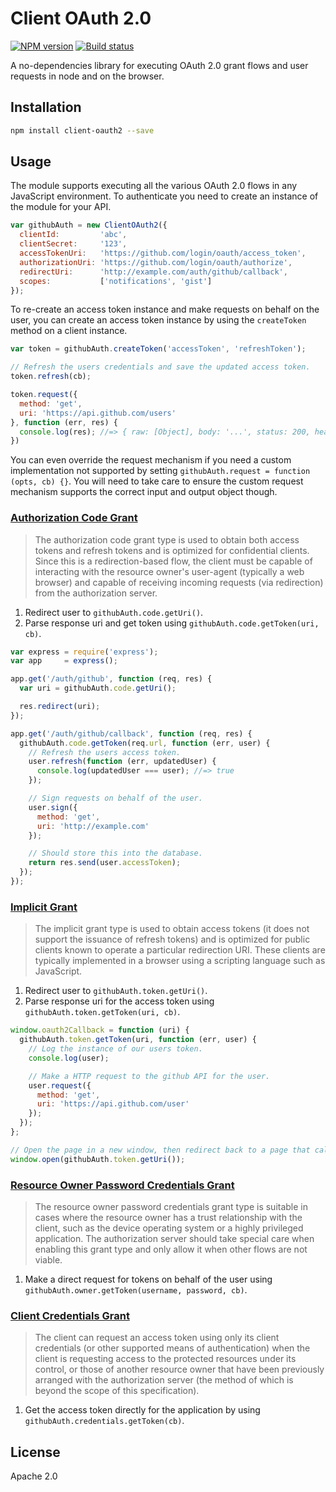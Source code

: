# Client OAuth 2.0

[![NPM version][npm-image]][npm-url]
[![Build status][travis-image]][travis-url]

A no-dependencies library for executing OAuth 2.0 grant flows and user requests in node and on the browser.

## Installation

```sh
npm install client-oauth2 --save
```

## Usage

The module supports executing all the various OAuth 2.0 flows in any JavaScript environment. To authenticate you need to create an instance of the module for your API.

```javascript
var githubAuth = new ClientOAuth2({
  clientId:         'abc',
  clientSecret:     '123',
  accessTokenUri:   'https://github.com/login/oauth/access_token',
  authorizationUri: 'https://github.com/login/oauth/authorize',
  redirectUri:      'http://example.com/auth/github/callback',
  scopes:           ['notifications', 'gist']
});
```

To re-create an access token instance and make requests on behalf on the user, you can create an access token instance by using the `createToken` method on a client instance.

```javascript
var token = githubAuth.createToken('accessToken', 'refreshToken');

// Refresh the users credentials and save the updated access token.
token.refresh(cb);

token.request({
  method: 'get',
  uri: 'https://api.github.com/users'
}, function (err, res) {
  console.log(res); //=> { raw: [Object], body: '...', status: 200, headers: { ... } }
})
```

You can even override the request mechanism if you need a custom implementation not supported by setting `githubAuth.request = function (opts, cb) {}`. You will need to take care to ensure the custom request mechanism supports the correct input and output object though.

### [Authorization Code Grant](http://tools.ietf.org/html/rfc6749#section-4.1)

> The authorization code grant type is used to obtain both access tokens and refresh tokens and is optimized for confidential clients. Since this is a redirection-based flow, the client must be capable of interacting with the resource owner's user-agent (typically a web browser) and capable of receiving incoming requests (via redirection) from the authorization server.

1. Redirect user to `githubAuth.code.getUri()`.
2. Parse response uri and get token using `githubAuth.code.getToken(uri, cb)`.

```javascript
var express = require('express');
var app     = express();

app.get('/auth/github', function (req, res) {
  var uri = githubAuth.code.getUri();

  res.redirect(uri);
});

app.get('/auth/github/callback', function (req, res) {
  githubAuth.code.getToken(req.url, function (err, user) {
    // Refresh the users access token.
    user.refresh(function (err, updatedUser) {
      console.log(updatedUser === user); //=> true
    });

    // Sign requests on behalf of the user.
    user.sign({
      method: 'get',
      uri: 'http://example.com'
    });

    // Should store this into the database.
    return res.send(user.accessToken);
  });
});
```

### [Implicit Grant](http://tools.ietf.org/html/rfc6749#section-4.2)

>  The implicit grant type is used to obtain access tokens (it does not support the issuance of refresh tokens) and is optimized for public clients known to operate a particular redirection URI. These clients are typically implemented in a browser using a scripting language such as JavaScript.

1. Redirect user to `githubAuth.token.getUri()`.
2. Parse response uri for the access token using `githubAuth.token.getToken(uri, cb)`.

```javascript
window.oauth2Callback = function (uri) {
  githubAuth.token.getToken(uri, function (err, user) {
    // Log the instance of our users token.
    console.log(user);

    // Make a HTTP request to the github API for the user.
    user.request({
      method: 'get',
      uri: 'https://api.github.com/user'
    });
  });
};

// Open the page in a new window, then redirect back to a page that calls our global `oauth2Callback` function.
window.open(githubAuth.token.getUri());
```

### [Resource Owner Password Credentials Grant](http://tools.ietf.org/html/rfc6749#section-4.3)

> The resource owner password credentials grant type is suitable in cases where the resource owner has a trust relationship with the client, such as the device operating system or a highly privileged application.  The authorization server should take special care when enabling this grant type and only allow it when other flows are not viable.

1. Make a direct request for tokens on behalf of the user using `githubAuth.owner.getToken(username, password, cb)`.

### [Client Credentials Grant](http://tools.ietf.org/html/rfc6749#section-4.4)

> The client can request an access token using only its client credentials (or other supported means of authentication) when the client is requesting access to the protected resources under its control, or those of another resource owner that have been previously arranged with the authorization server (the method of which is beyond the scope of this specification).

1. Get the access token directly for the application by using `githubAuth.credentials.getToken(cb)`.

## License

Apache 2.0

[npm-image]: https://img.shields.io/npm/v/client-oauth2.svg?style=flat
[npm-url]: https://npmjs.org/package/client-oauth2
[travis-image]: https://img.shields.io/travis/mulesoft/js-client-oauth2.svg?style=flat
[travis-url]: https://travis-ci.org/mulesoft/js-client-oauth2
